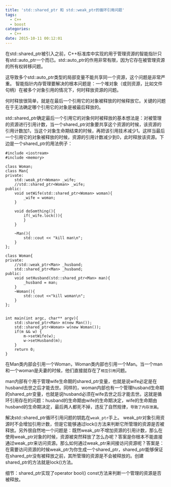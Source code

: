 ```yaml
---
title: 'std::shared_ptr 和 std::weak_ptr的循环引用问题'
tags:
  - C++
  - boost
categories:
  - C++
date: 2015-10-11 00:12:01
---
```


在std::shared_ptr被引入之前，C++标准库中实现的用于管理资源的智能指针只有std::auto_ptr一个而已。std::auto_ptr的作用非常有限，因为它存在被管理资源的所有权转移问题。

这导致多个std::auto_ptr类型的局部变量不能共享同一个资源，这个问题是非常严重。
智能指针内存管理要解决的根本问题是：一个堆对象（或则资源，比如文件句柄）在被多个对象引用的情况下，何时释放资源的问题。

何时释放很简单，就是在最后一个引用它的对象被释放的时候释放它。关键的问题在于无法确定哪个引用它的对象是被最后释放的。

std::shared_ptr确定最后一个引用它的对象何时被释放的基本想法是：对被管理的资源进行引用计数，当一个shared_ptr对象要共享这个资源的时候，该资源的引用计数加1，当这个对象生命期结束的时候，再把该引用技术减少1。这样当最后一个引用它的对象被释放的时候，资源的引用计数减少到0，此时释放该资源。下边是一个shared_ptr的用法例子：

```
#include <iostream>
#include <memory>

class Woman;
class Man{
private:
	std::weak_ptr<Woman> _wife;
	//std::shared_ptr<Woman> _wife;
public:
	void setWife(std::shared_ptr<Woman> woman){
		_wife = woman;
	}

	void doSomthing(){
		if(_wife.lock()){
		}
	}

	~Man(){
		std::cout << "kill man\n";
	}
};

class Woman{
private:
	//std::weak_ptr<Man> _husband;
	std::shared_ptr<Man> _husband;
public:
	void setHusband(std::shared_ptr<Man> man){
		_husband = man;
	}
	~Woman(){
		std::cout <<"kill woman\n";
	}
};


int main(int argc, char** argv){
	std::shared_ptr<Man> m(new Man());
	std::shared_ptr<Woman> w(new Woman());
	if(m && w) {
		m->setWife(w);
		w->setHusband(m);
	}
	return 0;
}
```

在Man类内部会引用一个Woman，Woman类内部也引用一个Man。当一个man和一个woman是夫妻的时候，他们直接就存在了`相互引用`问题。

man内部有个用于管理wife生命期的shared_ptr变量，也就是说wife必定是在husband去世之后才能去世。同样的，woman内部也有一个管理husband生命期的shared_ptr变量，也就是说husband必须在wife去世之后才能去世。这就是循环引用存在的问题：husband的生命期由wife的生命期决定，wife的生命期由husband的生命期决定，最后两人都死不掉，违反了自然规律，`导致了内存泄漏`。

解决std::shared_ptr循环引用问题的钥匙在`weak_ptr`手上。
weak_ptr对象引用资源时不会增加引用计数，但是它能够通过lock()方法来判断它所管理的资源是否被释放。另外很自然地一个问题是：既然weak_ptr不增加资源的引用计数，那么在使用weak_ptr对象的时候，资源被突然释放了怎么办呢？答案是你根本不能直接通过weak_ptr来访问资源。那么如何通过weak_ptr来间接访问资源呢？答案是：在需要访问资源的时候weak_ptr为你生成一个shared_ptr，shared_ptr能够保证在shared_ptr没有被释放之前，其所管理的资源是不会被释放的。创建shared_ptr的方法就是lock()方法。

细节：shared_ptr实现了operator bool() const方法来判断一个管理的资源是否被释放。